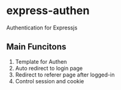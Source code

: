 # express-authen
Authentication for Expressjs

## Main Funcitons
1. Template for Authen
2. Auto redirect to login page
3. Redirect to referer page after logged-in
4. Control session and cookie
